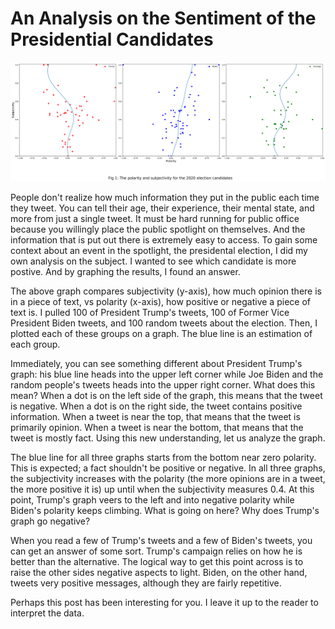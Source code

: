 # An Analysis on the Sentiment of the Presidential Candidates

![An Analysis on the Sentiment of the Presidential Candidates](Fig1.svg)

People don't realize how much information they put in the public each time they tweet. You can tell their age, their experience, their mental state, and more from just a single tweet. It must be hard running for public office because you willingly place the public spotlight on themselves. And the information that is put out there is extremely easy to access. To gain some context about an event in the spotlight, the presidental election, I did my own analysis on the subject. I wanted to see which candidate is more postive. And by graphing the results, I found an answer.

The above graph compares subjectivity (y-axis), how much opinion there is in a piece of text, vs polarity (x-axis), how positive or negative a piece of text is. I pulled 100 of President Trump's tweets, 100 of Former Vice President Biden tweets, and 100 random tweets about the election. Then, I plotted each of these groups on a graph. The blue line is an estimation of each group.

Immediately, you can see something different about President Trump's graph: his blue line heads into the upper left corner while Joe Biden and the random people's tweets heads into the upper right corner. What does this mean? When a dot is on the left side of the graph, this means that the tweet is negative. When a dot is on the right side, the tweet contains positive information. When a tweet is near the top, that means that the tweet is primarily opinion. When a tweet is near the bottom, that means that the tweet is mostly fact. Using this new understanding, let us analyze the graph.

The blue line for all three graphs starts from the bottom near zero polarity. This is expected; a fact shouldn't be positive or negative. In all three graphs, the subjectivity increases with the polarity (the more opinions are in a tweet, the more positive it is) up until when the subjectivity measures 0.4. At this point, Trump's graph veers to the left and into negative polarity while Biden's polarity keeps climbing. What is going on here? Why does Trump's graph go negative?

When you read a few of Trump's tweets and a few of Biden's tweets, you can get an answer of some sort. Trump's campaign relies on how he is better than the alternative. The logical way to get this point across is to raise the other sides negative aspects to light. Biden, on the other hand, tweets very positive messages, although they are fairly repetitive. 

Perhaps this post has been interesting for you. I leave it up to the reader to interpret the data. 